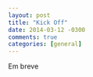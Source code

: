 ```yaml
---
layout: post
title: "Kick Off"
date: 2014-03-12 -0300
comments: true
categories: [general]
---
```


Em breve
